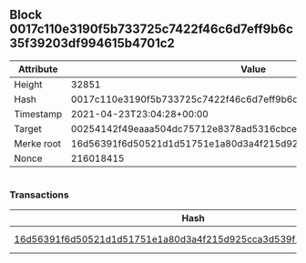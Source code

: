 ## Block 0017c110e3190f5b733725c7422f46c6d7eff9b6c35f39203df994615b4701c2

Attribute | Value
--- | ---
Height | 32851
Hash | 0017c110e3190f5b733725c7422f46c6d7eff9b6c35f39203df994615b4701c2
Timestamp | 2021-04-23T23:04:28+00:00
Target | 00254142f49eaaa504dc75712e8378ad5316cbcead634704b3734b6271167cc4
Merke root | 16d56391f6d50521d1d51751e1a80d3a4f215d925cca3d539f1e6e790e56c2fd
Nonce | 216018415

```

```

### Transactions

Hash | Amount
--- | ---
[16d56391f6d50521d1d51751e1a80d3a4f215d925cca3d539f1e6e790e56c2fd](16d56391f6d50521d1d51751e1a80d3a4f215d925cca3d539f1e6e790e56c2fd.md) | 10.00000000 SKEPTI 
